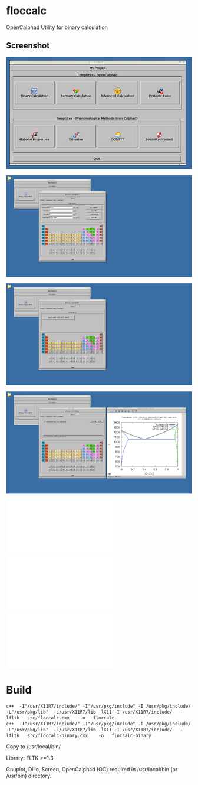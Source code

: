 # floccalc
OpenCalphad Utility for binary calculation


## Screenshot



![](media/examples/floccalc.png)

![](media/floccalc-1.png)

![](media/floccalc-3.png)

![](media/floccalc-4.png)


![](media/examples/Al-Si.pdf)
![](media/examples/Al-Cu.pdf)
![](media/examples/Al-Mg.pdf)





# Build


````
c++  -I"/usr/X11R7/include/" -I"/usr/pkg/include" -I /usr/pkg/include/    -L"/usr/pkg/lib"  -L/usr/X11R7/lib -lX11 -I /usr/X11R7/include/   -lfltk   src/floccalc.cxx    -o   floccalc    
c++  -I"/usr/X11R7/include/" -I"/usr/pkg/include" -I /usr/pkg/include/    -L"/usr/pkg/lib"  -L/usr/X11R7/lib -lX11 -I /usr/X11R7/include/   -lfltk   src/floccalc-binary.cxx    -o   floccalc-binary
````
Copy to /usr/local/bin/ 

Library: FLTK >=1.3

Gnuplot, Dillo, Screen, OpenCalphad (OC) required in /usr/local/bin (or /usr/bin) directory. 
